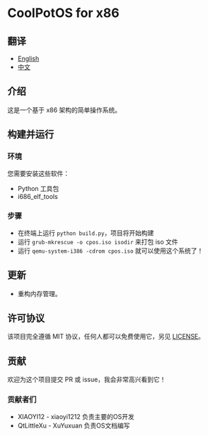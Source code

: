 # CoolPotOS for x86

## 翻译

- [English](README.md)
- [中文](README-zh-CN.md)

## 介绍

这是一个基于 x86 架构的简单操作系统。

## 构建并运行

### 环境

您需要安装这些软件：

- Python 工具包
- i686_elf_tools

### 步骤

- 在终端上运行 `python build.py`，项目将开始构建
- 运行 `grub-mkrescue -o cpos.iso isodir` 来打包 iso 文件
- 运行 `qemu-system-i386 -cdrom cpos.iso` 就可以使用这个系统了！

## 更新

- 重构内存管理。

## 许可协议

该项目完全遵循 MIT 协议，任何人都可以免费使用它，另见 [LICENSE](LICENSE)。

## 贡献

欢迎为这个项目提交 PR 或 issue，我会非常高兴看到它！

### 贡献者们

* XIAOYI12 - xiaoyi1212 负责主要的OS开发
* QtLittleXu - XuYuxuan 负责OS文档编写
